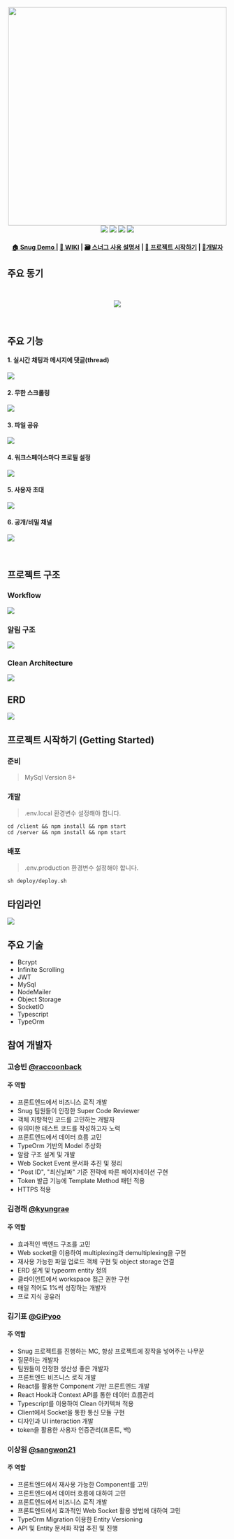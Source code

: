 <p align="center">

<img width="500px" src="https://user-images.githubusercontent.com/44811887/69315262-6c8d5800-0c79-11ea-8d87-ccd8f8d98826.png">
<br>
<img src="https://img.shields.io/github/license/connect-foundation/2019-08">
<img src="https://img.shields.io/github/issues/connect-foundation/2019-08">
<img src="https://img.shields.io/github/v/tag/connect-foundation/2019-08">
<img src="https://img.shields.io/npm/v/npm/latest">
<br>
<h4 align="center"><a href ="https://www.boost-snug.com"> 🏠 Snug Demo </a> | <a href="https://github.com/connect-foundation/2019-08/wiki"> 📖 WIKI</a> | <a href="https://github.com/connect-foundation/2019-08/wiki/Snug-%EC%82%AC%EC%9A%A9-%EC%84%A4%EB%AA%85%EC%84%9C"> 🗃 스너그 사용 설명서</a> | <a href="#프로젝트-시작하기-Getting-Started"> 💽 프로젝트 시작하기</a> | <a href="#개발자">🤺개발자 </a></h4>

</p>

## 주요 동기
<br>
<p align="center">
<img src="https://i.imgur.com/asJpft7.png">
</p>
<br>



## 주요 기능

#### 1. 실시간 채팅과 메시지에 댓글(thread)

![](https://i.imgur.com/XBO24mt.gif)

#### 2. 무한 스크롤링

![](https://i.imgur.com/koIyz5S.gif)


#### 3. 파일 공유

![](https://i.imgur.com/z0UO54I.gif)


#### 4. 워크스페이스마다 프로필 설정

![](https://i.imgur.com/kgm6I5k.gif)


#### 5. 사용자 초대

![](https://i.imgur.com/OJtcqMZ.gif)


#### 6. 공개/비밀 채널

![](https://i.imgur.com/SGfuMfU.gif)


<br>

## 프로젝트 구조

### Workflow

![](https://i.imgur.com/Ua1UNv9.png)

### 알림 구조

![](https://i.imgur.com/cvXOo6D.png)

### Clean Architecture

![](https://i.imgur.com/B4j7S9Q.png)


## ERD

![](https://i.imgur.com/4pH0XZL.png)


## 프로젝트 시작하기 (Getting Started)

### 준비

 > MySql Version 8+

### 개발
 > .env.local 환경변수 설정해야 합니다.

```shell=bash
cd /client && npm install && npm start
cd /server && npm install && npm start
```

### 배포
 
 > .env.production 환경변수 설정해야 합니다.

```shell=bash
sh deploy/deploy.sh
```

## 타임라인

![](https://i.imgur.com/DtgiOyn.png)


## 주요 기술

- Bcrypt
- Infinite Scrolling
- JWT
- MySql
- NodeMailer
- Object Storage
- SocketIO
- Typescript
- TypeOrm

## 참여 개발자

### 고승빈 <a href="https://github.com/raccoonback">@raccoonback</a> 


#### 주 역할
- 프론트엔드에서 비즈니스 로직 개발
- Snug 팀원들이 인정한 Super Code Reviewer 
- 객체 지향적인 코드를 고민하는 개발자
- 유의미한 테스트 코드를 작성하고자 노력
- 프론트엔드에서 데이터 흐름 고민
- TypeOrm 기반의 Model 추상화
- 알람 구조 설계 및 개발
- Web Socket Event 문서화 추진 및 정리
- "Post ID", "최신날짜" 기준 전략에 따른 페이지네이션 구현
- Token 발급 기능에 Template Method 패턴 적용
- HTTPS 적용

### 김경래 <a href="https://github.com/kyungrae">@kyungrae</a>

#### 주 역할
- 효과적인 백엔드 구조를 고민
- Web socket을 이용하여 multiplexing과 demultiplexing을 구현
- 재사용 가능한 파일 업로드 객체 구현 및 object storage 연결
- ERD 설계 및 typeorm entity 정의
- 클라이언트에서 workspace 접근 권한 구현
- 매일 적어도 1%씩 성장하는 개발자
- 프로 지식 공유러

### 김기표 <a href="https://github.com/GiPyoo">@GiPyoo</a>

#### 주 역할
- Snug 프로젝트를 진행하는 MC, 항상 프로젝트에 장작을 넣어주는 나무꾼
- 질문하는 개발자
- 팀원들이 인정한 생산성 좋은 개발자
- 프론트엔드 비즈니스 로직 개발
- React를 활용한 Component 기반 프론트엔드 개발
- React Hook과 Context API를 통한 데이터 흐름관리
- Typescript를 이용하여 Clean 아키텍쳐 적용
- Client에서 Socket을 통한 통신 모듈 구현
- 디자인과 UI interaction 개발
- token을 활용한 사용자 인증관리(프론트, 백)

### 이상원 <a href="https://github.com/sangwon21">@sangwon21</a>


#### 주 역할
- 프론트엔드에서 재사용 가능한 Component를 고민 
- 프론트엔드에서 데이터 흐름에 대하여 고민
- 프론트엔드에서 비즈니스 로직 개발
- 프론트엔드에서 효과적인 Web Socket 활용 방법에 대하여 고민
- TypeOrm Migration 이용한 Entity Versioning 
- API 및 Entity 문서화 작업 추진 및 진행
